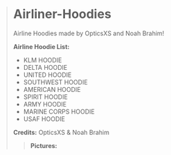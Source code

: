 > # Airliner-Hoodies
> Airline Hoodies made by OpticsXS and Noah Brahim! 
> 
> 
> **Airline Hoodie List:**
> - KLM HOODIE
> - DELTA HOODIE
> - UNITED HOODIE 
> - SOUTHWEST HOODIE 
> - AMERICAN HOODIE 
> - SPIRIT HOODIE
> - ARMY HOODIE
> - MARINE CORPS HOODIE
> - USAF HOODIE
> 
> 
> **Credits:** OpticsXS & Noah Brahim
> 
> > **Pictures:**
> 
